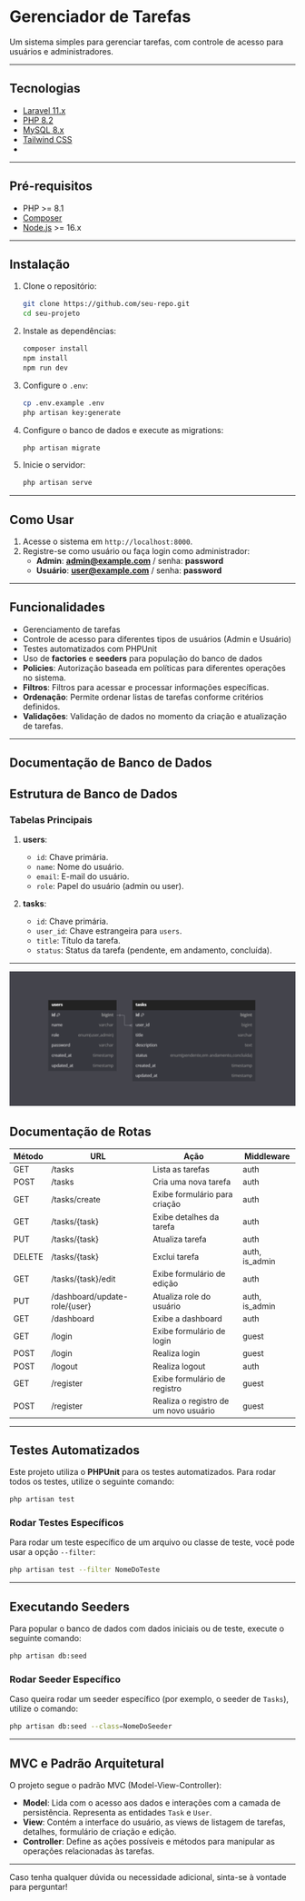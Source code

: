
# Gerenciador de Tarefas

Um sistema simples para gerenciar tarefas, com controle de acesso para usuários e administradores.

---

## Tecnologias

- [Laravel 11.x](https://laravel.com/)
- [PHP 8.2](https://www.php.net/)
- [MySQL 8.x](https://www.mysql.com/)
- [Tailwind CSS](https://tailwindcss.com/)
- 
---

## Pré-requisitos

- PHP >= 8.1
- [Composer](https://getcomposer.org/)
- [Node.js](https://nodejs.org/) >= 16.x

---

## Instalação

1. Clone o repositório:
   ```bash
   git clone https://github.com/seu-repo.git
   cd seu-projeto
   ```

2. Instale as dependências:

   ```bash
   composer install
   npm install
   npm run dev
   ```

3. Configure o `.env`:

   ```bash
   cp .env.example .env
   php artisan key:generate
   ```

4. Configure o banco de dados e execute as migrations:

   ```bash
   php artisan migrate
   ```

5. Inicie o servidor:

   ```bash
   php artisan serve
   ```

---

## Como Usar

1. Acesse o sistema em `http://localhost:8000`.
2. Registre-se como usuário ou faça login como administrador:
   - **Admin**: **admin@example.com** / senha: **password**
   - **Usuário**: **user@example.com** / senha: **password**

---

## Funcionalidades

- Gerenciamento de tarefas
- Controle de acesso para diferentes tipos de usuários (Admin e Usuário)
- Testes automatizados com PHPUnit
- Uso de **factories** e **seeders** para população do banco de dados
- **Policies**: Autorização baseada em políticas para diferentes operações no sistema.
- **Filtros**: Filtros para acessar e processar informações específicas.
- **Ordenação**: Permite ordenar listas de tarefas conforme critérios definidos.
- **Validações**: Validação de dados no momento da criação e atualização de tarefas.

---

## Documentação de Banco de Dados

## Estrutura de Banco de Dados
### Tabelas Principais
1. **users**:
   - `id`: Chave primária.
   - `name`: Nome do usuário.
   - `email`: E-mail do usuário.
   - `role`: Papel do usuário (admin ou user).

2. **tasks**:
   - `id`: Chave primária.
   - `user_id`: Chave estrangeira para `users`.
   - `title`: Título da tarefa.
   - `status`: Status da tarefa (pendente, em andamento, concluída).

---

  <section class="py-6 text-center">
    <img src="/DocumentacaoEstruturaBD.png" alt="Documentação Estrutura BD" class="mx-auto">
  </section>

## Documentação de Rotas

| Método | URL                                | Ação                                | Middleware         |
|--------|------------------------------------|-------------------------------------|--------------------|
| GET    | /tasks                             | Lista as tarefas                    | auth               |
| POST   | /tasks                             | Cria uma nova tarefa                | auth               |
| GET    | /tasks/create                      | Exibe formulário para criação       | auth               |
| GET    | /tasks/{task}                      | Exibe detalhes da tarefa            | auth               |
| PUT    | /tasks/{task}                      | Atualiza tarefa                     | auth               |
| DELETE | /tasks/{task}                      | Exclui tarefa                       | auth, is_admin     |
| GET    | /tasks/{task}/edit                 | Exibe formulário de edição          | auth               |
| PUT    | /dashboard/update-role/{user}      | Atualiza role do usuário            | auth, is_admin     |
| GET    | /dashboard                         | Exibe a dashboard                   | auth               |
| GET    | /login                             | Exibe formulário de login           | guest              |
| POST   | /login                             | Realiza login                       | guest              |
| POST   | /logout                            | Realiza logout                      | auth               |
| GET    | /register                          | Exibe formulário de registro        | guest              |
| POST   | /register                          | Realiza o registro de um novo usuário | guest            |

---

## Testes Automatizados

Este projeto utiliza o **PHPUnit** para os testes automatizados. Para rodar todos os testes, utilize o seguinte comando:

```bash
php artisan test
```

### Rodar Testes Específicos

Para rodar um teste específico de um arquivo ou classe de teste, você pode usar a opção `--filter`:

```bash
php artisan test --filter NomeDoTeste
```

---

## Executando Seeders

Para popular o banco de dados com dados iniciais ou de teste, execute o seguinte comando:

```bash
php artisan db:seed
```

### Rodar Seeder Específico

Caso queira rodar um seeder específico (por exemplo, o seeder de `Tasks`), utilize o comando:

```bash
php artisan db:seed --class=NomeDoSeeder
```

---

## MVC e Padrão Arquitetural

O projeto segue o padrão MVC (Model-View-Controller):

- **Model**: Lida com o acesso aos dados e interações com a camada de persistência. Representa as entidades `Task` e `User`.
- **View**: Contém a interface do usuário, as views de listagem de tarefas, detalhes, formulário de criação e edição.
- **Controller**: Define as ações possíveis e métodos para manipular as operações relacionadas às tarefas.

---

Caso tenha qualquer dúvida ou necessidade adicional, sinta-se à vontade para perguntar!
